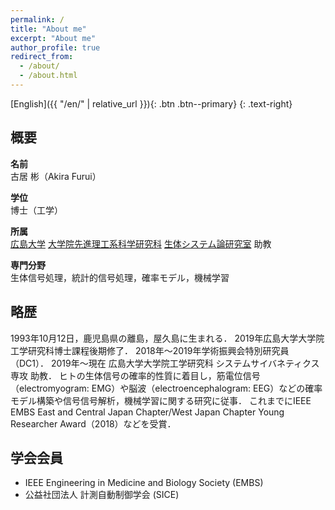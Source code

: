 ```yaml
---
permalink: /
title: "About me"
excerpt: "About me"
author_profile: true
redirect_from: 
  - /about/
  - /about.html
---
```


[English]({{ "/en/" | relative_url }}){: .btn .btn--primary}
{: .text-right}


## 概要

**名前**<br>
古居 彬（Akira Furui）

**学位**<br>
博士（工学）

**所属**<br>
[広島大学](https://www.hiroshima-u.ac.jp/) [大学院先進理工系科学研究科](https://www.hiroshima-u.ac.jp/adse) [生体システム論研究室](https://bsys.hiroshima-u.ac.jp/) 助教

**専門分野**<br>
生体信号処理，統計的信号処理，確率モデル，機械学習

## 略歴

1993年10月12日，鹿児島県の離島，屋久島に生まれる．
2019年広島大学大学院工学研究科博士課程後期修了．
2018年〜2019年学術振興会特別研究員（DC1）．
2019年〜現在 広島大学大学院工学研究科 システムサイバネティクス専攻 助教．
ヒトの生体信号の確率的性質に着目し，筋電位信号（electromyogram: EMG）や脳波（electroencephalogram: EEG）などの確率モデル構築や信号信号解析，機械学習に関する研究に従事．
これまでにIEEE EMBS East and Central Japan Chapter/West Japan Chapter Young Researcher Award（2018）などを受賞．

## 学会会員

- IEEE Engineering in Medicine and Biology Society (EMBS)
- 公益社団法人 計測自動制御学会 (SICE)